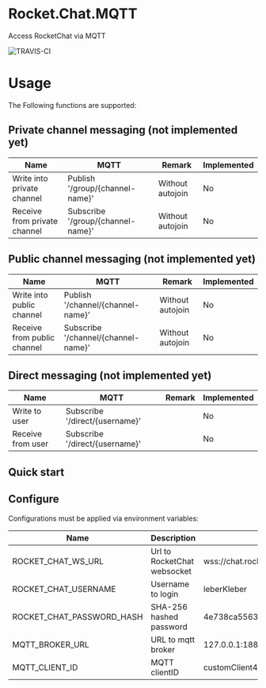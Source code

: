 # Rocket.Chat.MQTT
Access RocketChat via MQTT

![TRAVIS-CI](https://api.travis-ci.org/leberKleber/Rocket.Chat.MQTT.svg?branch=master)



# Usage
The Following functions are supported:

## Private channel messaging (not implemented yet)
|Name|MQTT|Remark|Implemented|
|----|----|------|-----------|
|Write into private channel|Publish '<prefix>/group/{channel-name}'|Without autojoin|No|
|Receive from private channel|Subscribe '<prefix>/group/{channel-name}'|Without autojoin|No|

## Public channel messaging (not implemented yet)
|Name|MQTT|Remark|Implemented|
|----|----|------|-----------|
|Write into public channel|Publish '<prefix>/channel/{channel-name}'|Without autojoin|No|
|Receive from public channel|Subscribe '<prefix>/channel/{channel-name}'|Without autojoin|No|

## Direct messaging (not implemented yet)
|Name|MQTT|Remark|Implemented|
|----|----|------|-----------|
|Write to user|Subscribe '<prefix>/direct/{username}'| |No|
|Receive from user|Subscribe '<prefix>/direct/{username}'| |No|

## Quick start

## Configure
Configurations must be applied via environment variables:

|Name|Description|Example|
|----|-----------|-------|
|ROCKET_CHAT_WS_URL|Url to RocketChat websocket| wss://chat.rocket.net/websocket|
|ROCKET_CHAT_USERNAME|Username to login|leberKleber|
|ROCKET_CHAT_PASSWORD_HASH|SHA-256 hashed password|4e738ca5563c06cfd0018299933d58db1dd8bf97f6973dc99bf6cdc64b5550bd |
|MQTT_BROKER_URL|URL to mqtt broker |127.0.0.1:1883|
|MQTT_CLIENT_ID|MQTT clientID |customClient4711|
